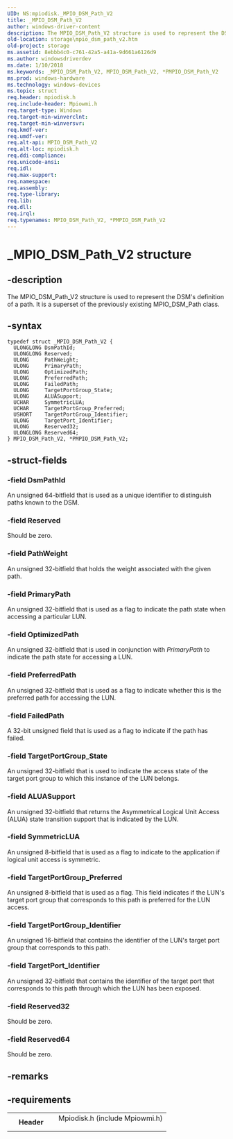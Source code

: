 ```yaml
---
UID: NS:mpiodisk._MPIO_DSM_Path_V2
title: _MPIO_DSM_Path_V2
author: windows-driver-content
description: The MPIO_DSM_Path_V2 structure is used to represent the DSM's definition of a path. It is a superset of the previously existing MPIO_DSM_Path class.
old-location: storage\mpio_dsm_path_v2.htm
old-project: storage
ms.assetid: 8ebbb4c0-c761-42a5-a41a-9d661a6126d9
ms.author: windowsdriverdev
ms.date: 1/10/2018
ms.keywords: _MPIO_DSM_Path_V2, MPIO_DSM_Path_V2, *PMPIO_DSM_Path_V2
ms.prod: windows-hardware
ms.technology: windows-devices
ms.topic: struct
req.header: mpiodisk.h
req.include-header: Mpiowmi.h
req.target-type: Windows
req.target-min-winverclnt: 
req.target-min-winversvr: 
req.kmdf-ver: 
req.umdf-ver: 
req.alt-api: MPIO_DSM_Path_V2
req.alt-loc: mpiodisk.h
req.ddi-compliance: 
req.unicode-ansi: 
req.idl: 
req.max-support: 
req.namespace: 
req.assembly: 
req.type-library: 
req.lib: 
req.dll: 
req.irql: 
req.typenames: MPIO_DSM_Path_V2, *PMPIO_DSM_Path_V2
---
```


# _MPIO_DSM_Path_V2 structure



## -description
The MPIO_DSM_Path_V2 structure is used to represent the DSM's definition of a path. It is a superset of the previously existing MPIO_DSM_Path class.



## -syntax

````
typedef struct _MPIO_DSM_Path_V2 {
  ULONGLONG DsmPathId;
  ULONGLONG Reserved;
  ULONG     PathWeight;
  ULONG     PrimaryPath;
  ULONG     OptimizedPath;
  ULONG     PreferredPath;
  ULONG     FailedPath;
  ULONG     TargetPortGroup_State;
  ULONG     ALUASupport;
  UCHAR     SymmetricLUA;
  UCHAR     TargetPortGroup_Preferred;
  USHORT    TargetPortGroup_Identifier;
  ULONG     TargetPort_Identifier;
  ULONG     Reserved32;
  ULONGLONG Reserved64;
} MPIO_DSM_Path_V2, *PMPIO_DSM_Path_V2;
````


## -struct-fields

### -field DsmPathId

An unsigned 64-bitfield that is used as a unique identifier to distinguish paths known to the DSM.


### -field Reserved

Should be zero.


### -field PathWeight

An unsigned 32-bitfield that holds the weight associated with the given path.


### -field PrimaryPath

An unsigned 32-bitfield that is used as a flag to indicate the path state when accessing a particular LUN.


### -field OptimizedPath

An unsigned 32-bitfield that is used in conjunction with <i>PrimaryPath</i> to indicate the path state for accessing a LUN.


### -field PreferredPath

An unsigned 32-bitfield that is used as a flag to indicate whether this is the preferred path for accessing the LUN.


### -field FailedPath

A 32-bit unsigned field that is used as a flag to indicate if the path has failed.


### -field TargetPortGroup_State

An unsigned 32-bitfield that is used to indicate the access state of the target port group to which this instance of the LUN belongs.


### -field ALUASupport

An unsigned 32-bitfield that returns the Asymmetrical Logical Unit Access (ALUA) state transition support that is indicated by the LUN.


### -field SymmetricLUA

An unsigned 8-bitfield that is used as a flag to indicate to the application if logical unit access is symmetric.


### -field TargetPortGroup_Preferred

An unsigned 8-bitfield that is used as a flag. This field indicates if the LUN's target port group that corresponds to this path is preferred for the LUN access.


### -field TargetPortGroup_Identifier

An unsigned 16-bitfield that contains the identifier of the LUN's target port group that corresponds to this path.


### -field TargetPort_Identifier

An unsigned 32-bitfield that contains the identifier of the target port that corresponds to this path through which the LUN has been exposed.


### -field Reserved32

Should be zero.


### -field Reserved64

Should be zero.


## -remarks


## -requirements
<table>
<tr>
<th width="30%">
Header

</th>
<td width="70%">
<dl>
<dt>Mpiodisk.h (include Mpiowmi.h)</dt>
</dl>
</td>
</tr>
</table>